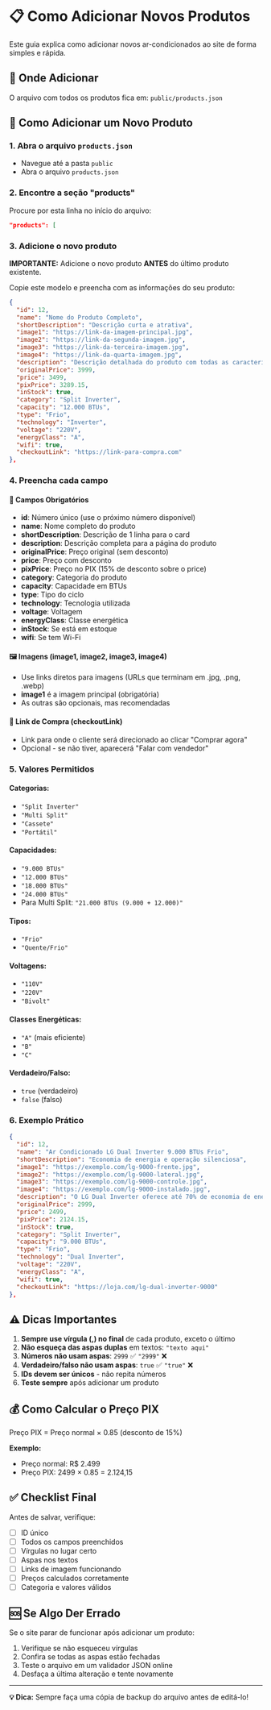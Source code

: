 # 📋 Como Adicionar Novos Produtos

Este guia explica como adicionar novos ar-condicionados ao site de forma simples e rápida.

## 📍 Onde Adicionar

O arquivo com todos os produtos fica em: `public/products.json`

## 🔧 Como Adicionar um Novo Produto

### 1. Abra o arquivo `products.json`
- Navegue até a pasta `public`
- Abra o arquivo `products.json`

### 2. Encontre a seção "products"
Procure por esta linha no início do arquivo:
```json
"products": [
```

### 3. Adicione o novo produto
**IMPORTANTE:** Adicione o novo produto **ANTES** do último produto existente.

Copie este modelo e preencha com as informações do seu produto:

```json
{
  "id": 12,
  "name": "Nome do Produto Completo",
  "shortDescription": "Descrição curta e atrativa",
  "image1": "https://link-da-imagem-principal.jpg",
  "image2": "https://link-da-segunda-imagem.jpg",
  "image3": "https://link-da-terceira-imagem.jpg",
  "image4": "https://link-da-quarta-imagem.jpg",
  "description": "Descrição detalhada do produto com todas as características e benefícios.",
  "originalPrice": 3999,
  "price": 3499,
  "pixPrice": 3289.15,
  "inStock": true,
  "category": "Split Inverter",
  "capacity": "12.000 BTUs",
  "type": "Frio",
  "technology": "Inverter",
  "voltage": "220V",
  "energyClass": "A",
  "wifi": true,
  "checkoutLink": "https://link-para-compra.com"
},
```

### 4. Preencha cada campo

#### 📝 Campos Obrigatórios

- **id**: Número único (use o próximo número disponível)
- **name**: Nome completo do produto
- **shortDescription**: Descrição de 1 linha para o card
- **description**: Descrição completa para a página do produto
- **originalPrice**: Preço original (sem desconto)
- **price**: Preço com desconto
- **pixPrice**: Preço no PIX (15% de desconto sobre o price)
- **category**: Categoria do produto
- **capacity**: Capacidade em BTUs
- **type**: Tipo do ciclo
- **technology**: Tecnologia utilizada
- **voltage**: Voltagem
- **energyClass**: Classe energética
- **inStock**: Se está em estoque
- **wifi**: Se tem Wi-Fi

#### 🖼️ Imagens (image1, image2, image3, image4)
- Use links diretos para imagens (URLs que terminam em .jpg, .png, .webp)
- **image1** é a imagem principal (obrigatória)
- As outras são opcionais, mas recomendadas

#### 🔗 Link de Compra (checkoutLink)
- Link para onde o cliente será direcionado ao clicar "Comprar agora"
- Opcional - se não tiver, aparecerá "Falar com vendedor"

### 5. Valores Permitidos

#### Categorias:
- `"Split Inverter"`
- `"Multi Split"`
- `"Cassete"`
- `"Portátil"`

#### Capacidades:
- `"9.000 BTUs"`
- `"12.000 BTUs"`
- `"18.000 BTUs"`
- `"24.000 BTUs"`
- Para Multi Split: `"21.000 BTUs (9.000 + 12.000)"`

#### Tipos:
- `"Frio"`
- `"Quente/Frio"`

#### Voltagens:
- `"110V"`
- `"220V"`
- `"Bivolt"`

#### Classes Energéticas:
- `"A"` (mais eficiente)
- `"B"`
- `"C"`

#### Verdadeiro/Falso:
- `true` (verdadeiro)
- `false` (falso)

### 6. Exemplo Prático

```json
{
  "id": 12,
  "name": "Ar Condicionado LG Dual Inverter 9.000 BTUs Frio",
  "shortDescription": "Economia de energia e operação silenciosa",
  "image1": "https://exemplo.com/lg-9000-frente.jpg",
  "image2": "https://exemplo.com/lg-9000-lateral.jpg",
  "image3": "https://exemplo.com/lg-9000-controle.jpg",
  "image4": "https://exemplo.com/lg-9000-instalado.jpg",
  "description": "O LG Dual Inverter oferece até 70% de economia de energia com operação ultra silenciosa. Ideal para quartos e salas pequenas.",
  "originalPrice": 2999,
  "price": 2499,
  "pixPrice": 2124.15,
  "inStock": true,
  "category": "Split Inverter",
  "capacity": "9.000 BTUs",
  "type": "Frio",
  "technology": "Dual Inverter",
  "voltage": "220V",
  "energyClass": "A",
  "wifi": true,
  "checkoutLink": "https://loja.com/lg-dual-inverter-9000"
},
```

## ⚠️ Dicas Importantes

1. **Sempre use vírgula (,) no final** de cada produto, exceto o último
2. **Não esqueça das aspas duplas** em textos: `"texto aqui"`
3. **Números não usam aspas**: `2999` ✅ `"2999"` ❌
4. **Verdadeiro/falso não usam aspas**: `true` ✅ `"true"` ❌
5. **IDs devem ser únicos** - não repita números
6. **Teste sempre** após adicionar um produto

## 💰 Como Calcular o Preço PIX

Preço PIX = Preço normal × 0.85 (desconto de 15%)

**Exemplo:**
- Preço normal: R$ 2.499
- Preço PIX: 2499 × 0.85 = 2.124,15

## ✅ Checklist Final

Antes de salvar, verifique:
- [ ] ID único
- [ ] Todos os campos preenchidos
- [ ] Vírgulas no lugar certo
- [ ] Aspas nos textos
- [ ] Links de imagem funcionando
- [ ] Preços calculados corretamente
- [ ] Categoria e valores válidos

## 🆘 Se Algo Der Errado

Se o site parar de funcionar após adicionar um produto:
1. Verifique se não esqueceu vírgulas
2. Confira se todas as aspas estão fechadas
3. Teste o arquivo em um validador JSON online
4. Desfaça a última alteração e tente novamente

---

**💡 Dica:** Sempre faça uma cópia de backup do arquivo antes de editá-lo!

